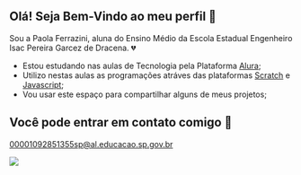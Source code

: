## Olá! Seja Bem-Vindo ao meu perfil 👋
Sou a Paola Ferrazini, aluna do Ensino Médio da Escola Estadual Engenheiro Isac Pereira Garcez de Dracena. 💔

- Estou estudando nas aulas de Tecnologia pela Plataforma [Alura](https://www.alura.com.br);
- Utilizo nestas aulas as programações atráves das plataformas [Scratch](https://scratch.mit.edu/) e [Javascript](https://editor.p5js.org/);
- Vou usar este espaço para compartilhar alguns de meus projetos;

## Você pode entrar em contato comigo 📧

00001092851355sp@al.educacao.sp.gov.br

![](https://media.tenor.com/s--312__jnoAAAAM/kermit-kermit-love.gif)
